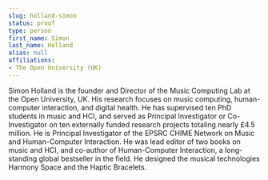 ```yaml
---
slug: holland-simon
status: proof
type: person
first_name: Simon
last_name: Holland
alias: null
affiliations:
- The Open University (UK)
---
```


Simon Holland is the founder and Director of the Music Computing Lab at the Open University, UK. His research focuses on music computing, human-computer interaction, and digital health. He has supervised ten PhD students in music and HCI, and served as Principal Investigator or Co-Investigator on ten externally funded research projects totaling nearly £4.5 million. He is Principal Investigator of the EPSRC CHIME Network on Music and Human-Computer Interaction. He was lead editor of two books on music and HCI, and co-author of Human-Computer Interaction, a long-standing global bestseller in the field. He designed the musical technologies Harmony Space and the Haptic Bracelets.
